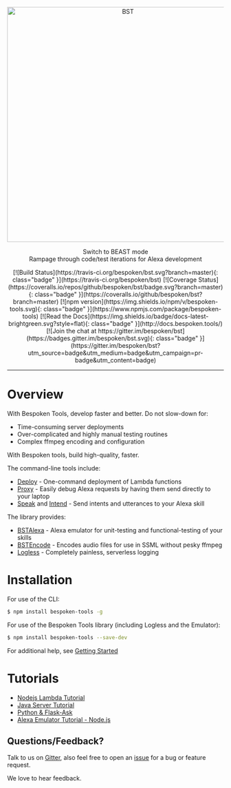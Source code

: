 <p align="center">
  <a href="https://bespoken.tools/">
    <img alt="BST" src="https://bespoken.tools/assets/bst-cli-9f9b8d685e450d33985b23d86505ffd7217635305f126625bc992b0865ff7a4d.png" width="546">
  </a>
</p>

<p align="center">
  Switch to BEAST mode<br>
  Rampage through code/test iterations for Alexa development
</p>

<p align="center">
[![Build Status](https://travis-ci.org/bespoken/bst.svg?branch=master){: class="badge" }](https://travis-ci.org/bespoken/bst)
[![Coverage Status](https://coveralls.io/repos/github/bespoken/bst/badge.svg?branch=master){: class="badge" }](https://coveralls.io/github/bespoken/bst?branch=master)
[![npm version](https://img.shields.io/npm/v/bespoken-tools.svg){: class="badge" }](https://www.npmjs.com/package/bespoken-tools)
[![Read the Docs](https://img.shields.io/badge/docs-latest-brightgreen.svg?style=flat){: class="badge" }](http://docs.bespoken.tools/)
[![Join the chat at https://gitter.im/bespoken/bst](https://badges.gitter.im/bespoken/bst.svg){: class="badge" }](https://gitter.im/bespoken/bst?utm_source=badge&utm_medium=badge&utm_campaign=pr-badge&utm_content=badge)
</p>

---
# Overview
With Bespoken Tools, develop faster and better. Do not slow-down for:
* Time-consuming server deployments
* Over-complicated and highly manual testing routines
* Complex ffmpeg encoding and configuration

With Bespoken tools, build high-quality, faster.

The command-line tools include:
* [Deploy](http://docs.bespoken.tools/en/latest/commands/deploy) - One-command deployment of Lambda functions  
* [Proxy](http://docs.bespoken.tools/en/latest/commands/proxy) - Easily debug Alexa requests by having them send directly to your laptop  
* [Speak](http://docs.bespoken.tools/en/latest/commands/speak) and [Intend](http://docs.bespoken.tools/en/latest/commands/intend) - Send intents and utterances to your Alexa skill

The library provides:
* [BSTAlexa](http://docs.bespoken.tools/en/latest/api/classes/bstalexa.html) - Alexa emulator for unit-testing and functional-testing of your skills
* [BSTEncode](http://docs.bespoken.tools/en/latest/api/classes/bstencode.html) - Encodes audio files for use in SSML without pesky ffmpeg
* [Logless](http://docs.bespoken.tools/en/latest/api/classes/logless.html) - Completely painless, serverless logging

# Installation

For use of the CLI:

```bash
$ npm install bespoken-tools -g
```

For use of the Bespoken Tools library (including Logless and the Emulator):

```bash
$ npm install bespoken-tools --save-dev
```

For additional help, see [Getting Started](http://docs.bespoken.tools/en/latest/getting_started)

# Tutorials

* [Nodejs Lambda Tutorial](http://docs.bespoken.tools/en/latest/tutorials/tutorial_lambda_nodejs)
* [Java Server Tutorial](http://docs.bespoken.tools/en/latest/tutorials/tutorial_local_server_java)
* [Python & Flask-Ask](http://docs.bespoken.tools/en/latest/tutorials/tutorial_flask_ask_python)
* [Alexa Emulator Tutorial - Node.js](http://docs.bespoken.tools/en/latest/tutorials/tutorial_bst_emulator_nodejs)

## Questions/Feedback?

Talk to us on [Gitter](https://gitter.im/bespoken/bst), also feel free to open an [issue](https://github.com/bespoken/bst/issues/new) for a bug or feature request.

We love to hear feedback.
